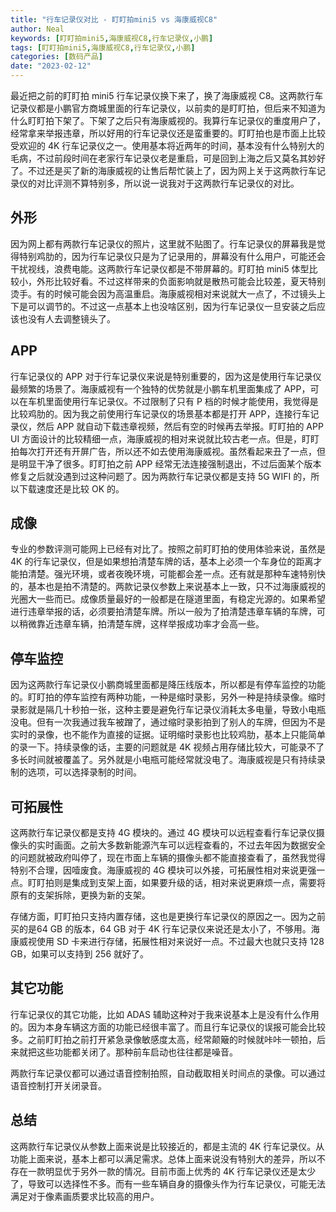 ```yaml
---
title: "行车记录仪对比 - 盯盯拍mini5 vs 海康威视C8"
author: Neal
keywords: [盯盯拍mini5,海康威视C8,行车记录仪,小鹏]
tags: [盯盯拍mini5,海康威视C8,行车记录仪,小鹏]
categories: [数码产品]
date: "2023-02-12" 
---
```


最近把之前的盯盯拍 mini5 行车记录仪换下来了，换了海康威视 C8。这两款行车记录仪都是小鹏官方商城里面的行车记录仪，以前卖的是盯盯拍，但后来不知道为什么盯盯拍下架了。下架了之后只有海康威视的。我算行车记录仪的重度用户了，经常拿来举报违章，所以好用的行车记录仪还是蛮重要的。盯盯拍也是市面上比较受欢迎的 4K 行车记录仪之一。使用基本将近两年的时间，基本没有什么特别大的毛病，不过前段时间在老家行车记录仪老是重启，可是回到上海之后又莫名其妙好了。不过还是买了新的海康威视的让售后帮忙装上了，因为网上关于这两款行车记录仪的对比评测不算特别多，所以说一说我对于这两款行车记录仪的对比。

## 外形

因为网上都有两款行车记录仪的照片，这里就不贴图了。行车记录仪的屏幕我是觉得特别鸡肋的，因为行车记录仪只是为了记录用的，屏幕没有什么用户，可能还会干扰视线，浪费电能。这两款行车记录仪都是不带屏幕的。盯盯拍 mini5 体型比较小，外形比较好看。不过这样带来的负面影响就是散热可能会比较差，夏天特别烫手。有的时候可能会因为高温重启。海康威视相对来说就大一点了，不过镜头上下是可以调节的。不过这一点基本上也没啥区别，因为行车记录仪一旦安装之后应该也没有人去调整镜头了。

## APP

行车记录仪的 APP 对于行车记录仪来说是特别重要的，因为这是使用行车记录仪最频繁的场景了。海康威视有一个独特的优势就是小鹏车机里面集成了 APP，可以在车机里面使用行车记录仪。不过限制了只有 P 档的时候才能使用，我觉得是比较鸡肋的。因为我之前使用行车记录仪的场景基本都是打开 APP，连接行车记录仪，然后 APP 就自动下载违章视频，然后有空的时候再去举报。盯盯拍的 APP UI 方面设计的比较精细一点，海康威视的相对来说就比较古老一点。但是，盯盯拍每次打开还有开屏广告，所以还不如去使用海康威视。虽然看起来丑了一点，但是明显干净了很多。盯盯拍之前 APP 经常无法连接强制退出，不过后面某个版本修复之后就没遇到过这种问题了。因为两款行车记录仪都是支持 5G WIFI 的，所以下载速度还是比较 OK 的。

## 成像

专业的参数评测可能网上已经有对比了。按照之前盯盯拍的使用体验来说，虽然是 4K 的行车记录仪，但是如果想拍清楚车牌的话，基本上必须一个车身位的距离才能拍清楚。强光环境，或者夜晚环境，可能都会差一点。还有就是那种车速特别快的，基本也是拍不清楚的。两款记录仪参数上来说基本上一致，只不过海康威视的光圈大一些而已。成像质量最好的一般都是在隧道里面，有稳定光源的。如果希望进行违章举报的话，必须要拍清楚车牌。所以一般为了拍清楚违章车辆的车牌，可以稍微靠近违章车辆，拍清楚车牌，这样举报成功率才会高一些。

## 停车监控

因为这两款行车记录仪小鹏商城里面都是降压线版本，所以都是有停车监控的功能的。盯盯拍的停车监控有两种功能，一种是缩时录影，另外一种是持续录像。缩时录影就是隔几十秒拍一张，这种主要是避免行车记录仪消耗太多电量，导致小电瓶没电。但有一次我通过我车被蹭了，通过缩时录影拍到了别人的车牌，但因为不是实时的录像，也不能作为直接的证据。证明缩时录影也比较鸡肋，基本上只能简单的录一下。持续录像的话，主要的问题就是 4K 视频占用存储比较大，可能录不了多长时间就被覆盖了。另外就是小电瓶可能经常就没电了。海康威视是只有持续录制的选项，可以选择录制的时间。

## 可拓展性

这两款行车记录仪都是支持 4G 模块的。通过 4G 模块可以远程查看行车记录仪摄像头的实时画面。之前大多数新能源汽车可以远程查看的，不过去年因为数据安全的问题就被政府叫停了，现在市面上车辆的摄像头都不能直接查看了，虽然我觉得特别不合理，因噎废食。海康威视的 4G 模块可以外接，可拓展性相对来说更强一点。盯盯拍则是集成到支架上面，如果要升级的话，相对来说更麻烦一点，需要将原有的支架拆除，更换为新的支架。

存储方面，盯盯拍只支持内置存储，这也是更换行车记录仪的原因之一。因为之前买的是64 GB 的版本，64 GB 对于 4K 行车记录仪来说还是太小了，不够用。海康威视使用 SD 卡来进行存储，拓展性相对来说好一点。不过最大也就只支持 128 GB，如果可以支持到 256 就好了。

## 其它功能

行车记录仪的其它功能，比如 ADAS 辅助这种对于我来说基本上是没有什么作用的。因为本身车辆这方面的功能已经很丰富了。而且行车记录仪的误报可能会比较多。之前盯盯拍之前打开紧急录像敏感度太高，经常颠簸的时候就咔咔一顿拍，后来就把这些功能都关闭了。那种前车启动也往往都是噪音。

两款行车记录仪都可以通过语音控制拍照，自动截取相关时间点的录像。可以通过语音控制打开关闭录音。

## 总结

这两款行车记录仪从参数上面来说是比较接近的，都是主流的 4K 行车记录仪。从功能上面来说，基本上都可以满足需求。总体上面来说没有特别大的差异，所以不存在一款明显优于另外一款的情况。目前市面上优秀的 4K 行车记录仪还是太少了，导致可以选择性不多。而有一些车辆自身的摄像头作为行车记录仪，可能无法满足对于像素画质要求比较高的用户。
